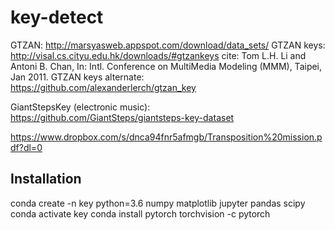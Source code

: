 # key-detect


GTZAN: http://marsyasweb.appspot.com/download/data_sets/
GTZAN keys: http://visal.cs.cityu.edu.hk/downloads/#gtzankeys
      cite: Tom L.H. Li and Antoni B. Chan,
In: Intl. Conference on MultiMedia Modeling (MMM), Taipei, Jan 2011.
GTZAN keys alternate: https://github.com/alexanderlerch/gtzan_key

GiantStepsKey (electronic music): https://github.com/GiantSteps/giantsteps-key-dataset

https://www.dropbox.com/s/dnca94fnr5afmgb/Transposition%20mission.pdf?dl=0

## Installation

conda create -n key python=3.6 numpy matplotlib jupyter pandas scipy
conda activate key
conda install pytorch torchvision -c pytorch

